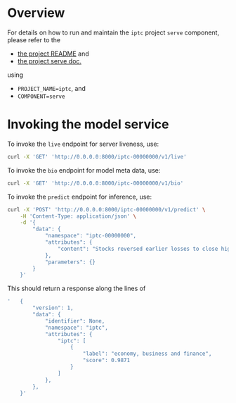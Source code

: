 # Overview

For details on how to run and maintain the `iptc` project `serve` component, please refer
to the
- [the project README](../README.md) and
- [the project serve doc.](../../docs/04_serve.md)

using

- `PROJECT_NAME=iptc`, and
- `COMPONENT=serve`

# Invoking the model service

To invoke the `live` endpoint for server liveness, use:

```bash
curl -X 'GET' 'http://0.0.0.0:8000/iptc-00000000/v1/live'
```

To invoke the `bio` endpoint for model meta data, use:

```bash
curl -X 'GET' 'http://0.0.0.0:8000/iptc-00000000/v1/bio'
```

To invoke the `predict` endpoint for inference, use:

```bash
curl -X 'POST' 'http://0.0.0.0:8000/iptc-00000000/v1/predict' \
    -H 'Content-Type: application/json' \
    -d '{
        "data": {
            "namespace": "iptc-00000000",
            "attributes": {
                "content": "Stocks reversed earlier losses to close higher despite rising oil prices that followed the attack by Hamas on Israel over the weekend. Dovish comments by Federal Reserve officials boosted the three major indexes. The Dow Jones Industrial Average added nearly 200 points."
            },
            "parameters": {}
        }
    }'
```

This should return a response along the lines of
```bash
'   {
        "version": 1,
        "data": {
            "identifier": None,
            "namespace": "iptc",
            "attributes": {
                "iptc": [
                    {
                        "label": "economy, business and finance",
                        "score": 0.9871
                    }
                ]
            },
        },
    }'
```
